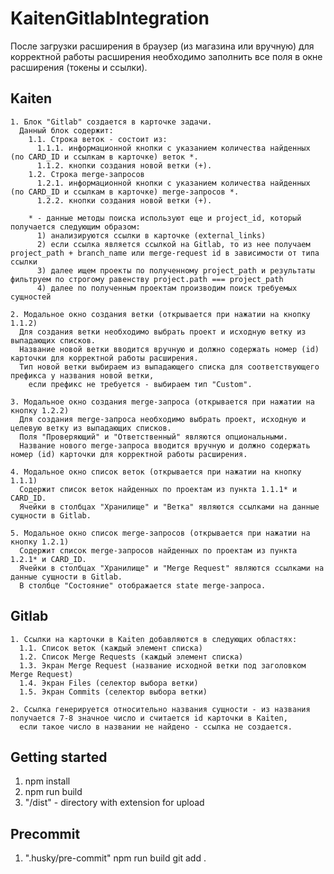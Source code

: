 # KaitenGitlabIntegration
  После загрузки расширения в браузер (из магазина или вручную) 
  для корректной работы расширения необходимо заполнить 
  все поля в окне расширения (токены и ссылки).

  ## Kaiten
    1. Блок "Gitlab" создается в карточке задачи.
      Данный блок содержит:
        1.1. Строка веток - состоит из:
          1.1.1. информационной кнопки с указанием количества найденных (по CARD_ID и ссылкам в карточке) веток *.
          1.1.2. кнопки создания новой ветки (+).
        1.2. Строка merge-запросов
          1.2.1. информационной кнопки с указанием количества найденных (по CARD_ID и ссылкам в карточке) merge-запросов *.
          1.2.2. кнопки создания новой ветки (+).
          
        * - данные методы поиска используют еще и project_id, который получается следующим образом:
          1) анализируются ссылки в карточке (external_links)
          2) если ссылка является ссылкой на Gitlab, то из нее получаем project_path + branch_name или merge-request id в зависимости от типа ссылки
          3) далее ищем проекты по полученному project_path и результаты фильтруем по строгому равенству project.path === project_path
          4) далее по полученным проектам производим поиск требуемых сущностей

    2. Модальное окно создания ветки (открывается при нажатии на кнопку 1.1.2)
      Для создания ветки необходимо выбрать проект и исходную ветку из выпадающих списков.
      Название новой ветки вводится вручную и должно содержать номер (id) карточки для корректной работы расширения.
      Тип новой ветки выбираем из выпадающего списка для соответствующего префикса у названия новой ветки,
        если префикс не требуется - выбираем тип "Custom".

    3. Модальное окно создания merge-запроса (открывается при нажатии на кнопку 1.2.2)
      Для создания merge-запроса необходимо выбрать проект, исходную и целевую ветку из выпадающих списков.
      Поля "Проверяющий" и "Ответственный" являются опциональными.
      Название нового merge-запроса вводится вручную и должно содержать номер (id) карточки для корректной работы расширения.

    4. Модальное окно список веток (открывается при нажатии на кнопку 1.1.1)
      Содержит список веток найденных по проектам из пункта 1.1.1* и CARD_ID.
      Ячейки в столбцах "Хранилище" и "Ветка" являются ссылками на данные сущности в Gitlab. 

    5. Модальное окно список merge-запросов (открывается при нажатии на кнопку 1.2.1)
      Содержит список merge-запросов найденных по проектам из пункта 1.2.1* и CARD_ID.
      Ячейки в столбцах "Хранилище" и "Merge Request" являются ссылками на данные сущности в Gitlab. 
      В столбце "Состояние" отображается state merge-запроса.

  ## Gitlab
    1. Ссылки на карточки в Kaiten добавляются в следующих областях:
      1.1. Список веток (каждый элемент списка)
      1.2. Список Merge Requests (каждый элемент списка)
      1.3. Экран Merge Request (название исходной ветки под заголовком Merge Request)
      1.4. Экран Files (селектор выбора ветки)
      1.5. Экран Commits (селектор выбора ветки)

    2. Ссылка генерируется относительно названия сущности - из названия получается 7-8 значное число и считается id карточки в Kaiten,
      если такое число в названии не найдено - ссылка не создается.

## Getting started

1. npm install
2. npm run build
3. "/dist" - directory with extension for upload

## Precommit

1. ".husky/pre-commit"
    npm run build
    git add .